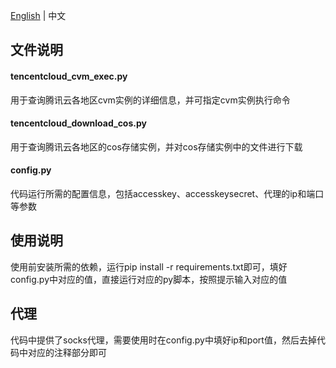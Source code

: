 [English](./README.md) | 中文
## 文件说明

#### tencentcloud_cvm_exec.py
用于查询腾讯云各地区cvm实例的详细信息，并可指定cvm实例执行命令
#### tencentcloud_download_cos.py
用于查询腾讯云各地区的cos存储实例，并对cos存储实例中的文件进行下载
#### config.py
代码运行所需的配置信息，包括accesskey、accesskeysecret、代理的ip和端口等参数

## 使用说明
使用前安装所需的依赖，运行pip install -r requirements.txt即可，填好config.py中对应的值，直接运行对应的py脚本，按照提示输入对应的值

## 代理
代码中提供了socks代理，需要使用时在config.py中填好ip和port值，然后去掉代码中对应的注释部分即可
